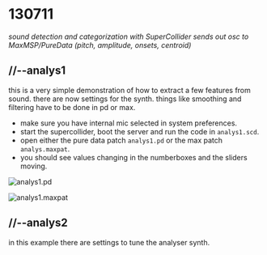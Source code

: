 130711
======

_sound detection and categorization with SuperCollider sends out osc to MaxMSP/PureData (pitch, amplitude, onsets, centroid)_

//--analys1
-----------
this is a very simple demonstration of how to extract a few features from sound.  there are now settings for the synth.  things like smoothing and filtering have to be done in pd or max.

* make sure you have internal mic selected in system preferences.
* start the supercollider, boot the server and run the code in `analys1.scd`.
* open either the pure data patch `analys1.pd` or the max patch `analys.maxpat`.
* you should see values changing in the numberboxes and the sliders moving.

![analys1.pd](https://raw.github.com/redFrik/udk09-Bits_and_Pieces/master/udk130711/analys1.pd.png)

![analys1.maxpat](https://raw.github.com/redFrik/udk09-Bits_and_Pieces/master/udk130711/analys1.maxpat.png)

//--analys2
-----------
in this example there are settings to tune the analyser synth.
